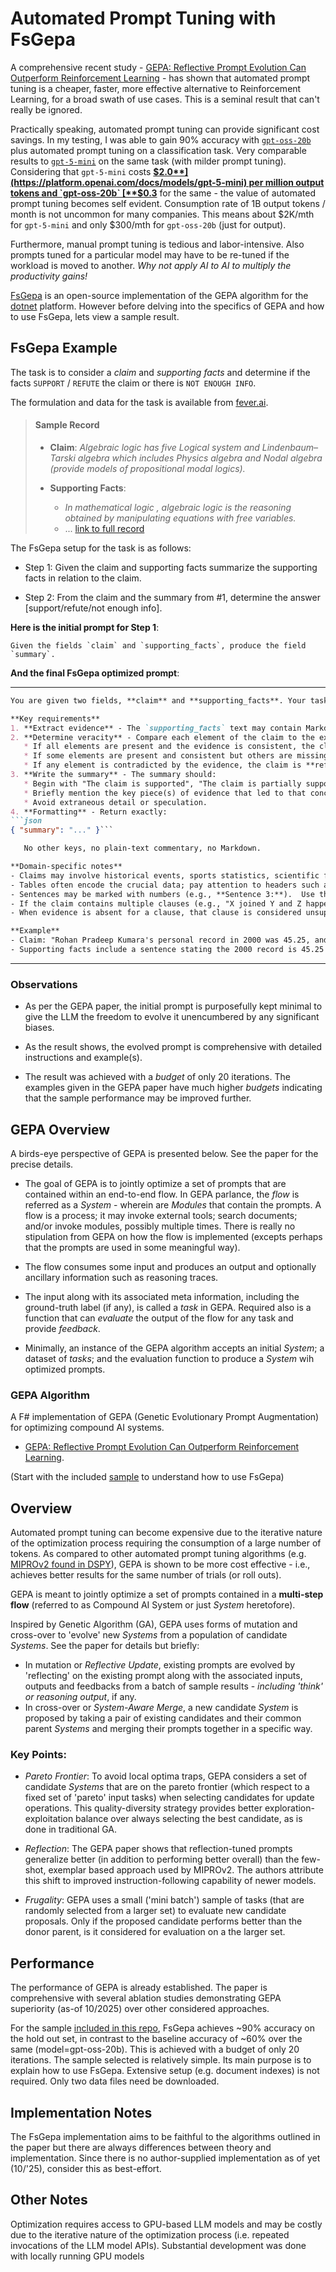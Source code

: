 # Automated Prompt Tuning with FsGepa

A comprehensive recent study - [GEPA: Reflective Prompt Evolution Can Outperform Reinforcement Learning](https://arxiv.org/abs/2507.19457) - has shown that automated prompt tuning is a cheaper, faster, more effective alternative to Reinforcement Learning, for a broad swath of use cases. This is a seminal result that can't really be ignored.

Practically speaking, automated prompt tuning can provide significant cost savings. In my testing, I was able to gain 90% accuracy with [`gpt-oss-20b`](https://docs.api.nvidia.com/nim/reference/openai-gpt-oss-20b) plus automated prompt tuning on a classification task. Very comparable results to [`gpt-5-mini`](https://platform.openai.com/docs/models/gpt-5-mini) on the same task (with milder prompt tuning). Considering that `gpt-5-mini` costs [**$2.0**](https://platform.openai.com/docs/models/gpt-5-mini) per million output tokens and `gpt-oss-20b` [**$0.3**](https://aws.amazon.com/bedrock/pricing/) for the same - the value of automated prompt tuning becomes self evident. Consumption rate of 1B output tokens / month is not uncommon for many companies. This means about $2K/mth for `gpt-5-mini` and only $300/mth for `gpt-oss-20b` (just for output).

Furthermore, manual prompt tuning is tedious and labor-intensive. Also prompts tuned for a particular model may have to be re-tuned if the workload is moved to another. *Why not apply AI to AI to multiply the productivity gains!*

[FsGepa](https://github.com/fwaris/FsGepa) is an open-source implementation of the GEPA algorithm for the [dotnet](https://dotnet.microsoft.com/en-us/) platform. However before delving into the specifics of GEPA and how to use FsGepa, lets view a sample result.

## FsGepa Example
The task is to consider a *claim* and *supporting facts* and determine if the facts `SUPPORT` / `REFUTE` the claim or there is `NOT ENOUGH INFO`.

The formulation and data for the task is available from [fever.ai](https://fever.ai/dataset/feverous.html). 

> #### Sample Record
> - **Claim**: *Algebraic logic has five Logical system and Lindenbaum–Tarski algebra which includes Physics algebra and Nodal algebra (provide models of propositional modal logics).*
>
> - **Supporting Facts**:
>   - *In mathematical logic , algebraic logic is the reasoning obtained by manipulating equations with free variables.*
>   - ... [link to full record](https://fever.ai/dataset_viewer/feverous/0.html)

The FsGepa setup for the task is as follows:
- Step 1: Given the claim and supporting facts summarize the supporting facts in relation to the claim.

- Step 2: From the claim and the summary from #1, determine the answer [support/refute/not enough info].

**Here is the initial prompt for Step 1**:
```
Given the fields `claim` and `supporting_facts`, produce the field `summary`.
```

**And the final FsGepa optimized prompt**:

---
```markdown
You are given two fields, **claim** and **supporting_facts**. Your task is to produce a third field, **summary**, that concisely states whether the claim is supported, partially supported, or refuted by the evidence in *supporting_facts*. The output must be a JSON object containing only the key `summary` whose value is a short English sentence or paragraph (no additional keys or text).

**Key requirements**
1. **Extract evidence** - The `supporting_facts` text may contain Markdown headings, tables, numbered sentences, and plain prose.  Parse these structures to locate information that directly addresses the elements of the claim (e.g., dates, names, numbers, relationships).  Do not assume the fact that is not explicitly present.
2. **Determine veracity** - Compare each element of the claim to the extracted evidence:
   * If all elements are present and the evidence is consistent, the claim is **supported**.
   * If some elements are present and consistent but others are missing or contradicted, the claim is **partially supported**.
   * If any element is contradicted by the evidence, the claim is **refuted**.
3. **Write the summary** - The summary should:
   * Begin with "The claim is supported", "The claim is partially supported", or "The claim is refuted".
   * Briefly mention the key piece(s) of evidence that led to that conclusion (e.g., the fact that X was elected in Y, or that a table shows Z).
   * Avoid extraneous detail or speculation.
4. **Formatting** - Return exactly:
```json
{ "summary": "..." }```

   No other keys, no plain-text commentary, no Markdown.

**Domain-specific notes**
- Claims may involve historical events, sports statistics, scientific facts, or biographical details.
- Tables often encode the crucial data; pay attention to headers such as "Pos", "Team", "Votes", "Population", etc.
- Sentences may be marked with numbers (e.g., **Sentence 3:**).  Use these to locate precise statements.
- If the claim contains multiple clauses (e.g., "X joined Y and Z happened"), treat each clause separately; partial support applies if only some clauses are verified.
- When evidence is absent for a clause, that clause is considered unsupported.  Do not infer or hallucinate facts.

**Example**
- Claim: "Rohan Pradeep Kumara's personal record in 2000 was 45.25, and he won gold in the 200 m at the 2004 South Asian Games."
- Supporting facts include a sentence stating the 2000 record is 45.25 and a table showing a gold medal in the 200 m.  All clauses are verified ␦ "The claim is supported ."
```
---

### Observations
- As per the GEPA paper, the initial prompt is purposefully kept minimal to give the LLM the freedom to evolve it unencumbered by any significant biases.

- As the result shows, the evolved prompt is comprehensive with detailed instructions and example(s).

- The result was achieved with a *budget* of only 20 iterations. The examples given in the GEPA paper have much higher *budgets* indicating that the sample performance may be improved further.

## GEPA Overview
A birds-eye perspective of GEPA is presented below. See the paper for the precise details.

- The goal of GEPA is to jointly optimize a set of prompts that are contained within an end-to-end flow. In GEPA parlance, the *flow* is referred as a *System* - wherein are *Modules* that contain the prompts. A flow is a process; it may invoke external tools; search documents; and/or invoke modules, possibly multiple times. There is really no stipulation from GEPA on how the flow is implemented (excepts perhaps that the prompts are used in some meaningful way).

- The flow consumes some input and produces an output and optionally ancillary information such as reasoning traces.

- The input along with its associated meta information, including the ground-truth label (if any), is called a *task* in GEPA. Required also is a function that can *evaluate* the output of the flow for any task and provide *feedback*.

- Minimally, an instance of the GEPA algorithm accepts an initial *System*; a dataset of *tasks*; and the evaluation function to produce a *System* wih optimized prompts.

### GEPA Algorithm






A F# implementation of GEPA (Genetic Evolutionary Prompt Augmentation) for optimizing compound AI systems.

- [GEPA: Reflective Prompt Evolution Can Outperform Reinforcement Learning](https://arxiv.org/abs/2507.19457).

(Start with the included [sample](/src/FsgSample.Fvr/readme.md) to understand how to use FsGepa)

## Overview
Automated prompt tuning can become expensive due to the iterative nature of the optimization process requiring the consumption of a large number of tokens. As compared to other automated prompt tuning algorithms (e.g. [MIPROv2 found in DSPY](https://arxiv.org/pdf/2510.04618)), GEPA is shown to be more cost effective - i.e., achieves better results for the same number of trials (or roll outs).

GEPA is meant to jointly optimize a set of prompts contained in a **multi-step flow** (referred to as Compound AI System or just *System* heretofore).

Inspired by Genetic Algorithm (GA), GEPA uses forms of mutation and cross-over to 'evolve' new *Systems* from a population of candidate *Systems*. See the paper for details but briefly:
- In mutation or *Reflective Update*, existing prompts are evolved by 'reflecting' on the existing prompt along with the associated inputs, outputs and feedbacks from a batch of sample results - *including 'think' or reasoning output*, if any.
- In cross-over or *System-Aware Merge*, a new candidate *System* is proposed by taking a pair of existing candidates and their common parent *Systems* and merging their prompts together in a specific way.

### Key Points:
- *Pareto Frontier*: To avoid local optima traps, GEPA considers a set of candidate *Systems* that are on the pareto frontier (which respect to a fixed set of 'pareto' input tasks) when selecting candidates for update operations. This quality-diversity strategy provides better exploration-exploitation balance over always selecting the best candidate, as is done in traditional GA.

- *Reflection*: The GEPA paper shows that reflection-tuned prompts generalize better (in addition to performing better overall) than the few-shot, exemplar based approach used by MIPROv2. The authors attribute this shift to improved instruction-following capability of newer models.

- *Frugality*: GEPA uses a small ('mini batch') sample of tasks (that are randomly selected from a larger set) to evaluate new candidate proposals. Only if the proposed candidate performs better than the donor parent, is it considered for evaluation on a the larger set. 

## Performance
The performance of GEPA is already established. The paper is comprehensive with several ablation studies demonstrating GEPA superiority (as-of 10/2025) over other considered approaches.

For the sample [included in this repo](/src/FsgSample.Fvr/readme.md), FsGepa achieves ~90% accuracy on the hold out set, in contrast to the baseline accuracy of ~60% over the same (model=gpt-oss-20b). This is achieved with a budget of only 20 iterations. The sample selected is relatively simple. Its main purpose is to explain how to use FsGepa. Extensive setup (e.g. document indexes) is not required. Only two data files need be downloaded. 

## Implementation Notes
The FsGepa implementation aims to be faithful to the algorithms outlined in the paper but there are always differences between theory and implementation. Since there is no author-supplied implementation as of yet (10/'25), consider this as best-effort.

## Other Notes
Optimization requires access to GPU-based LLM models and may be costly due to the iterative nature of the optimization process (i.e. repeated invocations of the LLM model APIs). Substantial development was done with locally running GPU models 
